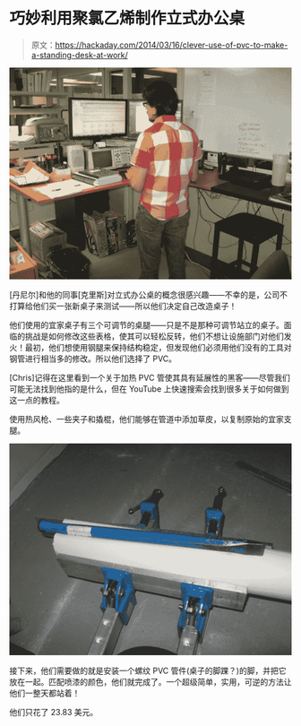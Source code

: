 # 巧妙利用聚氯乙烯制作立式办公桌

> 原文：<https://hackaday.com/2014/03/16/clever-use-of-pvc-to-make-a-standing-desk-at-work/>

![IMG_3452](img/9b8f2da79de82319898707157724e5c8.png)

[丹尼尔]和他的同事[克里斯]对立式办公桌的概念很感兴趣——不幸的是，公司不打算给他们买一张新桌子来测试——所以他们决定自己改造桌子！

他们使用的宜家桌子有三个可调节的桌腿——只是不是那种可调节站立的桌子。面临的挑战是如何修改这些表格，使其可以轻松反转，他们不想让设施部门对他们发火！最初，他们想使用钢腿来保持结构稳定，但发现他们必须用他们没有的工具对钢管进行相当多的修改。所以他们选择了 PVC。

[Chris]记得在这里看到一个关于加热 PVC 管使其具有延展性的黑客——尽管我们可能无法找到他指的是什么，但在 YouTube 上快速搜索会找到很多关于如何做到这一点的教程。

使用热风枪、一些夹子和撬棍，他们能够在管道中添加草皮，以复制原始的宜家支腿。

![IMG_3458](img/745ce413e6241752fd1fb57898048c14.png)

接下来，他们需要做的就是安装一个螺纹 PVC 管件(桌子的脚踝？)的脚，并把它放在一起。匹配喷漆的颜色，他们就完成了。一个超级简单，实用，可逆的方法让他们一整天都站着！

他们只花了 23.83 美元。